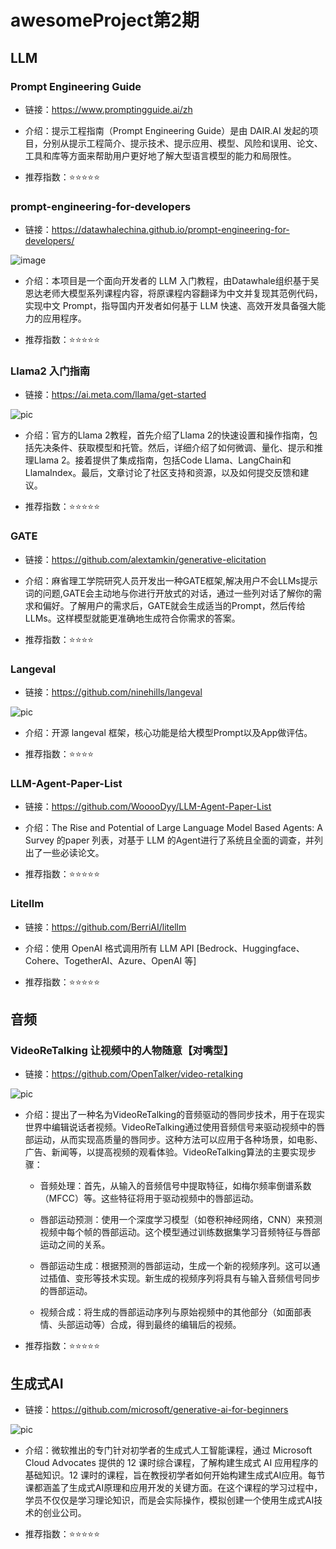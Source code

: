 # awesomeProject第2期


## LLM

### Prompt Engineering Guide

- 链接：https://www.promptingguide.ai/zh

- 介绍：提示工程指南（Prompt Engineering Guide）是由 DAIR.AI 发起的项目，分别从提示工程简介、提示技术、提示应用、模型、风险和误用、论文、工具和库等方面来帮助用户更好地了解大型语言模型的能力和局限性。

- 推荐指数：⭐️⭐️⭐️⭐️⭐️

### prompt-engineering-for-developers

- 链接：https://datawhalechina.github.io/prompt-engineering-for-developers/

![image](./images/20231030-20231105/prompt-engineering-for-developers.png)

- 介绍：本项目是一个面向开发者的 LLM 入门教程，由Datawhale组织基于吴恩达老师大模型系列课程内容，将原课程内容翻译为中文并复现其范例代码，实现中文 Prompt，指导国内开发者如何基于 LLM 快速、高效开发具备强大能力的应用程序。

- 推荐指数：⭐️⭐️⭐️⭐️⭐️


###  Llama2 入门指南


- 链接：https://ai.meta.com/llama/get-started

![pic](./images/20231030-20231105/LLama2.png)

- 介绍：官方的Llama 2教程，首先介绍了Llama 2的快速设置和操作指南，包括先决条件、获取模型和托管。然后，详细介绍了如何微调、量化、提示和推理Llama 2。接着提供了集成指南，包括Code Llama、LangChain和LlamaIndex。最后，文章讨论了社区支持和资源，以及如何提交反馈和建议。

- 推荐指数：⭐️⭐️⭐️⭐️⭐️


### GATE

- 链接：https://github.com/alextamkin/generative-elicitation 


- 介绍：麻省理工学院研究人员开发出一种GATE框架,解决用户不会LLMs提示词的问题,GATE会主动地与你进行开放式的对话，通过一些列对话了解你的需求和偏好。了解用户的需求后，GATE就会生成适当的Prompt，然后传给LLMs。这样模型就能更准确地生成符合你需求的答案。

- 推荐指数：⭐️⭐️⭐️⭐️


### Langeval

- 链接：https://github.com/ninehills/langeval

![pic](./images/20231030-20231105/langeval.png)

- 介绍：开源 langeval 框架，核心功能是给大模型Prompt以及App做评估。

- 推荐指数：⭐️⭐️⭐️⭐️

### LLM-Agent-Paper-List

- 链接：https://github.com/WooooDyy/LLM-Agent-Paper-List

- 介绍：The Rise and Potential of Large Language Model Based Agents: A Survey 的paper 列表，对基于 LLM 的Agent进行了系统且全面的调查，并列出了一些必读论文。

- 推荐指数：⭐️⭐️⭐️⭐️⭐️

### Litellm

- 链接：https://github.com/BerriAI/litellm

- 介绍：使用 OpenAI 格式调用所有 LLM API [Bedrock、Huggingface、Cohere、TogetherAI、Azure、OpenAI 等]

- 推荐指数：⭐️⭐️⭐️⭐️⭐️

## 音频

### VideoReTalking 让视频中的人物随意【对嘴型】

- 链接：https://github.com/OpenTalker/video-retalking

![pic](./images/20231030-20231105/videoRetalking.png)

- 介绍：提出了一种名为VideoReTalking的音频驱动的唇同步技术，用于在现实世界中编辑说话者视频。VideoReTalking通过使用音频信号来驱动视频中的唇部运动，从而实现高质量的唇同步。这种方法可以应用于各种场景，如电影、广告、新闻等，以提高视频的观看体验。VideoReTalking算法的主要实现步骤：

  - 音频处理：首先，从输入的音频信号中提取特征，如梅尔频率倒谱系数（MFCC）等。这些特征将用于驱动视频中的唇部运动。

  - 唇部运动预测：使用一个深度学习模型（如卷积神经网络，CNN）来预测视频中每个帧的唇部运动。这个模型通过训练数据集学习音频特征与唇部运动之间的关系。

  - 唇部运动生成：根据预测的唇部运动，生成一个新的视频序列。这可以通过插值、变形等技术实现。新生成的视频序列将具有与输入音频信号同步的唇部运动。

  - 视频合成：将生成的唇部运动序列与原始视频中的其他部分（如面部表情、头部运动等）合成，得到最终的编辑后的视频。

- 推荐指数：⭐️⭐️⭐️⭐️⭐️


## 生成式AI

- 链接：https://github.com/microsoft/generative-ai-for-beginners 

![pic](./images/20231030-20231105/generative-ai.png)

- 介绍：微软推出的专门针对初学者的生成式人工智能课程，通过 Microsoft Cloud Advocates 提供的 12 课时综合课程，了解构建生成式 AI 应用程序的基础知识。12 课时的课程，旨在教授初学者如何开始构建生成式AI应用。每节课都涵盖了生成式AI原理和应用开发的关键方面。在这个课程的学习过程中，学员不仅仅是学习理论知识，而是会实际操作，模拟创建一个使用生成式AI技术的创业公司。

- 推荐指数：⭐️⭐️⭐️⭐️⭐️

